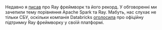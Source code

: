 Недавно я [писав](https://t.me/bigdatadriven/254) про Ray фреймворк та його рекорд. У обговоренні ми зачепили тему порівняння Apache Spark та Ray. Мабуть, нас слухає не тільки СБУ, оскільки компанія Databricks [оголосила](https://www.databricks.com/blog/2023/02/28/announcing-ray-support-databricks-and-apache-spark-clusters.html) про офіційну підтримку Ray фреймворку у своїй платформі.